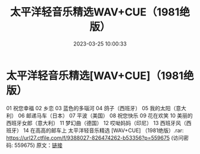 ﻿---
title: 太平洋轻音乐精选WAV+CUE（1981绝版）
date: 2023-03-25 10:00:33
categories: 古典音乐、新世纪、纯音雅乐
tags: 纯音雅乐
---
# 太平洋轻音乐精选[WAV+CUE]（1981绝版）

01 祝您幸福
02 乡恋
03 蓝色的多瑙河
04 鸽子（西班牙）
05 我的太阳（意大利）
06 邮递马车（日本）
07 平波（美国）
08 祝您快乐
09 花在欢笑
10 美丽的西班牙女郎（意大利）
11 梦幻曲（德国）
12 哎呦妈妈（印尼）
13 西班牙风（西班牙）
14 在高高的邮车上
太平洋轻音乐精选 [WAV+CUE] （1981绝版）.rar: https://url27.ctfile.com/f/9388027-826474262-b53356?p=559675
(访问密码: 559675)
原文：[链接](https://blog.sina.com.cn/s/blog_1647c7e760103114y.html)